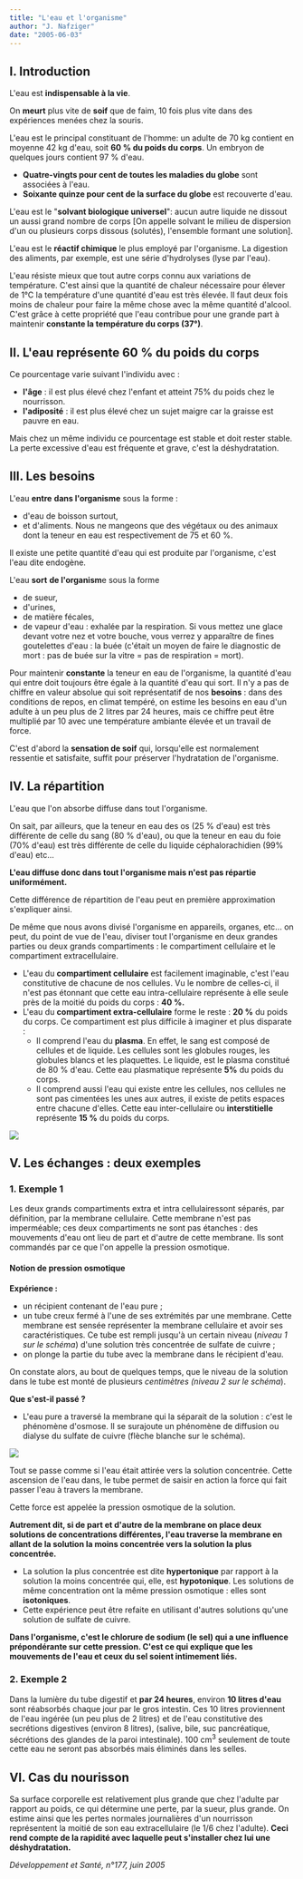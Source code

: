 ```yaml
---
title: "L'eau et l'organisme"
author: "J. Nafziger"
date: "2005-06-03"
---
```


## I. Introduction

L'eau est **indispensable à la vie**.

On **meurt** plus vite de **soif** que de faim, 10 fois plus vite dans des expériences menées chez la souris.

L'eau est le principal constituant de l'homme: un adulte de 70 kg contient en moyenne 42 kg d'eau, soit **60 % du poids du corps**. Un embryon de quelques jours contient 97 % d'eau.

*   **Quatre-vingts pour cent de toutes les maladies du globe** sont associées à l'eau.  
*   **Soixante quinze pour cent de la surface du globe** est recouverte d'eau.

L'eau est le "**solvant biologique universel**": aucun autre liquide ne dissout un aussi grand nombre de corps [On appelle solvant le milieu de dispersion d'un ou plusieurs corps dissous (solutés), l'ensemble formant une solution].

L'eau est le **réactif chimique** le plus employé par l'organisme. La digestion des aliments, par exemple, est une série d'hydrolyses (lyse par l'eau).

L'eau résiste mieux que tout autre corps connu aux variations de température. C'est ainsi que la quantité de chaleur nécessaire pour élever de 1°C la température d'une quantité d'eau est très élevée. Il faut deux fois moins de chaleur pour faire la même chose avec la même quantité d'alcool. C'est grâce à cette propriété que l'eau contribue pour une grande part à maintenir **constante la température du corps (37°)**.

## II. L'eau représente 60 % du poids du corps

Ce pourcentage varie suivant l'individu avec :

*   **l'âge** : il est plus élevé chez l'enfant et atteint 75% du poids chez le nourrisson.  
*   **l'adiposité** : il est plus élevé chez un sujet maigre car la graisse est pauvre en eau.

Mais chez un même individu ce pourcentage est stable et doit rester stable. La perte excessive d'eau est fréquente et grave, c'est la déshydratation.

## III. Les besoins

L'eau **entre** **dans l'organisme** sous la forme :

*   d'eau de boisson surtout,
*   et d'aliments. Nous ne mangeons que des végétaux ou des animaux dont la teneur en eau est respectivement de 75 et 60 %.

Il existe une petite quantité d'eau qui est produite par l'organisme, c'est l'eau dite endogène.

L'eau **sort** **de l'organism**e sous la forme

*   de sueur,
*   d'urines,
*   de matière fécales,
*   de vapeur d'eau : exhalée par la respiration. Si vous mettez une glace devant votre nez et votre bouche, vous verrez y apparaître de fines goutelettes d'eau : la buée (c'était un moyen de faire le diagnostic de mort : pas de buée sur la vitre = pas de respiration = mort).

Pour maintenir **constante** la teneur en eau de l'organisme, la quantité d'eau qui entre doit toujours être égale à la quantité d'eau qui sort. Il n'y a pas de chiffre en valeur absolue qui soit représentatif de nos **besoins** : dans des conditions de repos, en climat tempéré, on estime les besoins en eau d'un adulte à un peu plus de 2 litres par 24 heures, mais ce chiffre peut être multiplié par 10 avec une température ambiante élevée et un travail de force.

C'est d'abord la **sensation de soif** qui, lorsqu'elle est normalement ressentie et satisfaite, suffit pour préserver l'hydratation de l'organisme.

## IV. La répartition

L'eau que l'on absorbe diffuse dans tout l'organisme.

On sait, par ailleurs, que la teneur en eau des os (25 % d'eau) est très différente de celle du sang (80 % d'eau), ou que la teneur en eau du foie (70% d'eau) est très différente de celle du liquide céphalorachidien (99% d'eau) etc...

**L'eau diffuse donc dans tout l'organisme mais n'est pas répartie uniformément.**

Cette différence de répartition de l'eau peut en première approximation s'expliquer ainsi.

De même que nous avons divisé l'organisme en appareils, organes, etc... on peut, du point de vue de l'eau, diviser tout l'organisme en deux grandes parties ou deux grands compartiments : le compartiment cellulaire et le compartiment extracellulaire.

*   L'eau du **compartiment cellulaire** est facilement imaginable, c'est l'eau constitutive de chacune de nos cellules. Vu le nombre de celles-ci, il n'est pas étonnant que cette eau intra-cellulaire représente à elle seule près de la moitié du poids du corps : **40 %.**
*   L'eau du **compartiment extra-cellulaire** forme le reste : **20 %** du poids du corps. Ce compartiment est plus difficile à imaginer et plus disparate :
    *   Il comprend l'eau du **plasma**. En effet, le sang est composé de cellules et de liquide. Les cellules sont les globules rouges, les globules blancs et les plaquettes. Le liquide, est le plasma constitué de 80 % d'eau. Cette eau plasmatique représente **5%** du poids du corps.  
    *   Il comprend aussi l'eau qui existe entre les cellules, nos cellules ne sont pas cimentées les unes aux autres, il existe de petits espaces entre chacune d'elles. Cette eau inter-cellulaire ou **interstitielle** représente **15 %** du poids du corps.


![](i1006-1.jpg)


## V. Les échanges : deux exemples

### 1. Exemple 1

Les deux grands compartiments extra et intra cellulairessont séparés, par définition, par la membrane cellulaire. Cette membrane n'est pas imperméable; ces deux compartiments ne sont pas étanches : des mouvements d'eau ont lieu de part et d'autre de cette membrane. Ils sont commandés par ce que l'on appelle la pression osmotique.

#### Notion de pression osmotique

**Expérience :**

*   un récipient contenant de l'eau pure ;
*   un tube creux fermé à l'une de ses extrémités par une membrane. Cette membrane est sensée représenter la membrane cellulaire et avoir ses caractéristiques. Ce tube est rempli jusqu'à un certain niveau (_niveau 1 sur le schéma_) d'une solution très concentrée de sulfate de cuivre ;
*   on plonge la partie du tube avec la membrane dans le récipient d'eau.

On constate alors, au bout de quelques temps, que le niveau de la solution dans le tube est monté de plusieurs _centimètres (niveau 2 sur le schéma_).

**Que s'est-il passé ?**

*   L'eau pure a traversé la membrane qui la séparait de la solution : c'est le phénomène d'osmose. Il se surajoute un phénomène de diffusion ou dialyse du sulfate de cuivre (flèche blanche sur le schéma).


![](i1006-2.jpg)


Tout se passe comme si l'eau était attirée vers la solution concentrée. Cette ascension de l'eau dans, le tube permet de saisir en action la force qui fait passer l'eau à travers la membrane.

Cette force est appelée la pression osmotique de la solution.

**Autrement dit, si de part et d'autre de la membrane on place deux solutions de concentrations différentes, l'eau traverse la membrane en allant de la solution la moins concentrée vers la solution la plus concentrée.**

*   La solution la plus concentrée est dite **hypertonique** par rapport à la solution la moins concentrée qui, elle, est **hypotonique**. Les solutions de même concentration ont la même pression osmotique : elles sont **isotoniques**.  
*   Cette expérience peut être refaite en utilisant d'autres solutions qu'une solution de sulfate de cuivre.

**Dans l'organisme, c'est le chlorure de sodium (le sel) qui a une influence prépondérante sur cette pression. C'est ce qui explique que les mouvements de l'eau et ceux du sel soient intimement liés.**

### 2. Exemple 2

Dans la lumière du tube digestif et **par 24 heures**, environ **10 litres d'eau** sont réabsorbés chaque jour par le gros intestin. Ces 10 litres proviennent de l'eau ingérée (un peu plus de 2 litres) et de l'eau constitutive des secrétions digestives (environ 8 litres), (salive, bile, suc pancréatique, sécrétions des glandes de la paroi intestinale). 100 cm<sup>3</sup> seulement de toute cette eau ne seront pas absorbés mais éliminés dans les selles.

## VI. Cas du nourisson

Sa surface corporelle est relativement plus grande que chez l'adulte par rapport au poids, ce qui détermine une perte, par la sueur, plus grande. On estime ainsi que les pertes normales journalières d'un nourrisson représentent la moitié de son eau extracellulaire (le 1/6 chez l'adulte). **Ceci rend compte de la rapidité avec laquelle peut s'installer chez lui une déshydratation.**

_Développement et Santé, n°177, juin 2005_